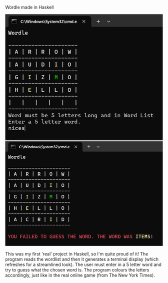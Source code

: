 Wordle made in Haskell

![Image showcase of project in action](./wrong_input_wordle_thumbnail.png "Picture of what the project looks like")
![Image showcase of project in action](./end_screen_wordle_thumbnail.png "Picture of what the project looks like")

This was my first 'real' project in Haskell, so I'm quite proud of it! The program reads the wordlist and then it generates a terminal display (which refreshes for a streamlined look). The user must enter in a 5 letter word and try to guess what the chosen word is. The program colours the letters accordingly, just like in the real online game (from The New York Times).